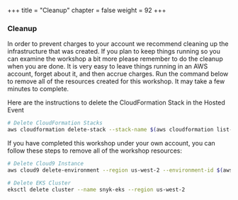 +++
title = "Cleanup"
chapter = false
weight = 92
+++

### Cleanup 
In order to prevent charges to your account we recommend cleaning up the infrastructure that was created. If you plan to keep things running so you can examine the workshop a bit more please remember to do the cleanup when you are done. It is very easy to leave things running in an AWS account, forget about it, and then accrue charges. Run the command below to remove all of the resources created for this workshop. It may take a few minutes to complete.

Here are the instructions to delete the CloudFormation Stack in the Hosted Event

```bash
# Delete CloudFormation Stacks
aws cloudformation delete-stack --stack-name $(aws cloudformation list-stacks --stack-status-filter CREATE_COMPLETE UPDATE_COMPLETE --query "StackSummaries[?StackName=='snyk-eks'].StackName" --output text) && echo 'Completed cleanup.'
```
If you have completed this workshop under your own account, you can follow these steps to remove all of the workshop resources:

```bash
# Delete Cloud9 Instance
aws cloud9 delete-environment --region us-west-2 --environment-id $(aws cloud9 list-environments --region us-west-2 --query "environmentIds[?contains(@, 'Snyk-Workshop')]" --output text)

# Delete EKS Cluster
eksctl delete cluster --name snyk-eks --region us-west-2
```
